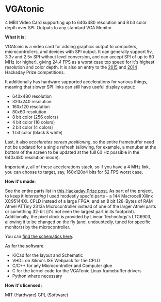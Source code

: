 VGAtonic
========

4 MBit Video Card supporting up to 640x480 resolution and 8 bit color depth over SPI.  Outputs to any standard VGA Monitor.

**What it is:**

VGAtonic is a video card for adding graphics output to computers, microcontrollers, and devices with SPI output.  It can generally support 5v, 3.3v and 2.5v SPI without level conversion, and can accept SPI of up to 60 MHz (or higher), giving 24.4 FPS as a worst case top speed for it's highest resolution and color depth.  It is also an entry to the [2015](https://hackaday.io/project/6309-vga-graphics-card-vgatonic) and [2014](https://hackaday.io/project/1943-vgatonic) Hackaday Prize competitions.

It additionally has hardware supported accelerations for various things, meaning that slower SPI links can still have useful display output:

 - 640x480 resolution  
 - 320x240 resolution
 - 160x120 resolution
 - 80x60 resolution
 - 8 bit color (256 colors)
 - 4 bit color (16 colors)
 - 2 bit color (4 colors)
 - 1 bit color (black & white)

Last, it also *accelerates screen positioning*, so the entire framebuffer need not be updated for a single refresh (allowing, for example, a menubar at the bottom of the screen to be updated at the full 60 Hz possible in the 640x480 resolution mode).

Importantly, all of these accelerations stack, so if you have a 4 MHz link, you can choose to target, say, 160x120x4 bits for 52 FPS worst case.

**How it's made:**

See the entire parts list in [this Hackaday Prize post](https://hackaday.io/project/1943-vgatonic/log/7136-breaking-down-the-bom-costs-per-board).  As part of the project, to keep it *interesting* I used modestly spec'd parts - a 144 Macrocell Xilinx XC95144XL CPLD instead of a large FPGA, and an 8 bit 128-Bytes of RAM Atmel ATTiny 2313a Microcontroller instead of one of the larger Atmel parts or something 32-bit (it's not even the largest part in its footprint).  Additionally, the pixel clock is provided by Linear Technology's LTC6903, allowing it to be changed on the fly (and, undoubtedly, tuned for specific monitors) by the microcontroller.  

You can [find the schematics here](https://github.com/dqydj/VGAtonic/tree/master/First_Draft).

As for the software:


 - KiCad for the layout and Schematic
 - VHDL on Xilinx's ISE Webpack for the CPLD
 - C/C++ for any Microcontroller and Computer glue
 - C for the kernel code for the VGATonic Linux framebuffer drivers
 - Python where necessary

**How it's licensed:**

MIT (Hardware)
GPL (Software)